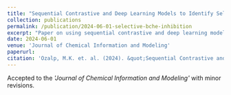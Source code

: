 ```yaml
---
title: "Sequential Contrastive and Deep Learning Models to Identify Selective Butyrylcholinesterase Inhibitors"
collection: publications
permalink: /publication/2024-06-01-selective-bche-inhibition
excerpt: "Paper on using sequential contrastive and deep learning models to identify selective BChE inhibitors for the therapeutic treatment of Alzheimer's Disease"
date: 2024-06-01
venue: 'Journal of Chemical Information and Modeling'
paperurl: 
citation: 'Ozalp, M.K. et. al. (2024). &quot;Sequential Contrastive and Deep Learning Models to Identify Selective Butyrylcholinesterase Inhibitors.&quot; <i>Journal of Chemical Information and Modeling</i>. 1(3).'
---
```


Accepted to the _'Journal of Chemical Information and Modeling'_ with minor revisions.
